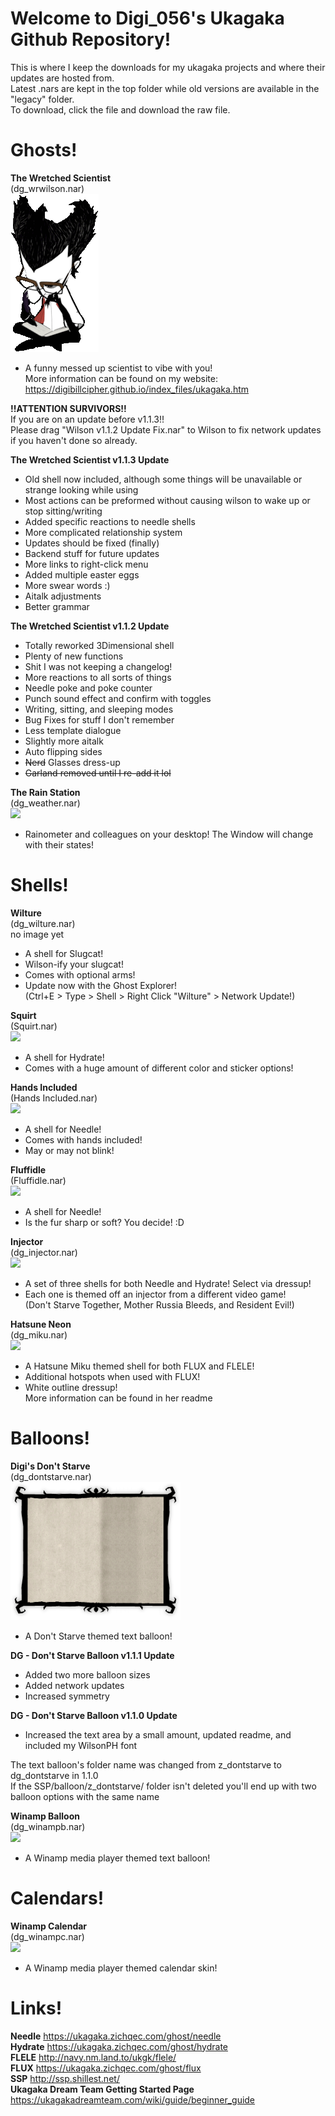 # Welcome to Digi_056's Ukagaka Github Repository!<br>
This is where I keep the downloads for my ukagaka projects and where their updates are hosted from.<br>
Latest .nars are kept in the top folder while old versions are available in the "legacy" folder.<br>
To download, click the file and download the raw file.

# Ghosts!

**The Wretched Scientist**<br>
(dg_wrwilson.nar)<br>
<img src="https://raw.githubusercontent.com/Digibillcipher/digibillcipher.github.io/main/index_files/image440.gif">

* A funny messed up scientist to vibe with you!<br>
More information can be found on my website:<br>
https://digibillcipher.github.io/index_files/ukagaka.htm

**!!ATTENTION SURVIVORS!!**<br>
If you are on an update before v1.1.3!!<br>
Please drag "Wilson v1.1.2 Update Fix.nar" to Wilson to fix network updates if you haven't done so already.

**The Wretched Scientist v1.1.3 Update**

* Old shell now included, although some things will be unavailable or strange looking while using
* Most actions can be preformed without causing wilson to wake up or stop sitting/writing
* Added specific reactions to needle shells
* More complicated relationship system
* Updates should be fixed (finally)
* Backend stuff for future updates
* More links to right-click menu
* Added multiple easter eggs
* More swear words :)
* Aitalk adjustments
* Better grammar

**The Wretched Scientist v1.1.2 Update**

* Totally reworked 3Dimensional shell
* Plenty of new functions
* Shit I was not keeping a changelog!
* More reactions to all sorts of things
* Needle poke and poke counter
* Punch sound effect and confirm with toggles
* Writing, sitting, and sleeping modes
* Bug Fixes for stuff I don't remember
* Less template dialogue
* Slightly more aitalk
* Auto flipping sides
* ~~Nerd~~ Glasses dress-up
* ~~Garland removed until I re-add it lol~~

**The Rain Station**<br>
(dg_weather.nar)<br>
<img src="https://ukagakadreamteam.com/wiki/_media/ghost/the_rain_station/thumbnail.png">

* Rainometer and colleagues on your desktop! The Window will change with their states!

# Shells!

**Wilture**<br>
(dg_wilture.nar)<br>
no image yet<br>

* A shell for Slugcat!
* Wilson-ify your slugcat!
* Comes with optional arms!
* Update now with the Ghost Explorer!<br>
(Ctrl+E > Type > Shell > Right Click "Wilture" > Network Update!)

**Squirt**<br>
(Squirt.nar)<br>
<img src="https://ukagakadreamteam.com/wiki/_media/shell/hydrate/squirt/thumbnail.png">

* A shell for Hydrate! 
* Comes with a huge amount of different color and sticker options!

**Hands Included**<br>
(Hands Included.nar)<br>
<img src="https://ukagakadreamteam.com/wiki/_media/shell/needle/hands_included/appearance.png">

* A shell for Needle!
* Comes with hands included!
* May or may not blink!

**Fluffidle**<br>
(Fluffidle.nar)<br>
<img src="https://ukagakadreamteam.com/wiki/_media/shell/needle/fluffidle/appearance.png">

* A shell for Needle!
* Is the fur sharp or soft? You decide! :D

**Injector**<br>
(dg_injector.nar)<br>
<img src="https://ukagakadreamteam.com/wiki/_media/shell/needle/injector/thumbnail.png">

* A set of three shells for both Needle and Hydrate! Select via dressup!
* Each one is themed off an injector from a different video game!<br>
(Don't Starve Together, Mother Russia Bleeds, and Resident Evil!)

**Hatsune Neon**<br>
(dg_miku.nar)<br>
<img src="https://ukagakadreamteam.com/wiki/_media/shell/shared-shell/hatsune_neon/appearance.png">

* A Hatsune Miku themed shell for both FLUX and FLELE!
* Additional hotspots when used with FLUX!
* White outline dressup!<br>
More information can be found in her readme

# Balloons!

**Digi's Don't Starve**<br>
(dg_dontstarve.nar)<br>
<img src="https://raw.githubusercontent.com/Digibillcipher/UkagakaTime/main/updates/dg_dontstarve/balloons0.png">

* A Don't Starve themed text balloon!

**DG - Don't Starve Balloon v1.1.1 Update**

* Added two more balloon sizes
* Added network updates
* Increased symmetry

**DG - Don't Starve Balloon v1.1.0 Update**

* Increased the text area by a small amount, updated readme, and included my WilsonPH font

The text balloon's folder name was changed from z_dontstarve to dg_dontstarve in 1.1.0<br>
If the SSP/balloon/z_dontstarve/ folder isn't deleted you'll end up with two balloon options with the same name

**Winamp Balloon**<br>
(dg_winampb.nar)<br>
<img src="https://ukagakadreamteam.com/wiki/_media/balloon/winamp_balloon/thumbnail.png">

* A Winamp media player themed text balloon!

# Calendars!

**Winamp Calendar**<br>
(dg_winampc.nar)<br>
<img src="https://ukagakadreamteam.com/wiki/_media/calendar_skin/winamp_calendar/appearance.png">

* A Winamp media player themed calendar skin!

# Links!

**Needle**
https://ukagaka.zichqec.com/ghost/needle
<br>
**Hydrate**
https://ukagaka.zichqec.com/ghost/hydrate
<br>
**FLELE**
http://navy.nm.land.to/ukgk/flele/
<br>
**FLUX**
https://ukagaka.zichqec.com/ghost/flux
<br>
**SSP**
http://ssp.shillest.net/
<br>
**Ukagaka Dream Team Getting Started Page**
https://ukagakadreamteam.com/wiki/guide/beginner_guide
